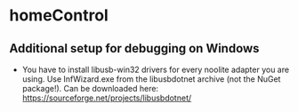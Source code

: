 # homeControl
## Additional setup for debugging on Windows
- You have to install libusb-win32 drivers for every noolite adapter you are using. Use InfWizard.exe from the libusbdotnet archive (not the NuGet package!). Can be downloaded here: https://sourceforge.net/projects/libusbdotnet/
